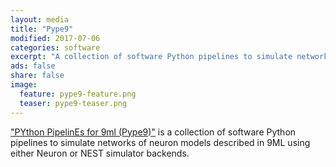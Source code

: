 ```yaml
---
layout: media
title: "Pype9"
modified: 2017-07-06
categories: software
excerpt: "A collection of software Python pipelines to simulate networks of neuron models described in 9ML"
ads: false
share: false
image:
  feature: pype9-feature.png
  teaser: pype9-teaser.png
---
```


["PYthon PipelinEs for 9ml (Pype9)"](http://github.com/NeuralEnsemble/pype9)
is a collection of software Python pipelines to simulate networks of neuron
models described in 9ML using either Neuron or NEST simulator backends.
